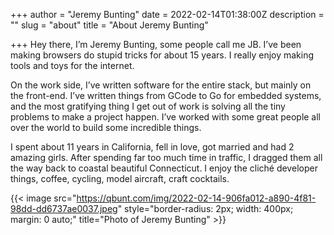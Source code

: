 +++
author = "Jeremy Bunting"
date = 2022-02-14T01:38:00Z
description = ""
slug = "about"
title = "About Jeremy Bunting"

+++
Hey there, I’m Jeremy Bunting, some people call me JB. I’ve been making browsers do stupid tricks for about 15 years. I really enjoy making tools and toys for the internet.

On the work side, I’ve written software for the entire stack, but mainly on the front-end. I’ve written things from GCode to Go for embedded systems, and the most gratifying thing I get out of work is solving all the tiny problems to make a project happen. I’ve worked with some great people all over the world to build some incredible things.

I spent about 11 years in California, fell in love, got married and had 2 amazing girls. After spending far too much time in traffic, I dragged them all the way back to coastal beautiful Connecticut. I enjoy the cliché developer things, coffee, cycling, model aircraft, craft cocktails.

{{< image src="https://qbunt.com/img/2022-02-14-906fa012-a890-4f81-98dd-dd6737ae0037.jpeg" style="border-radius: 2px; width: 400px;  margin: 0 auto;" title="Photo of Jeremy Bunting" >}}
